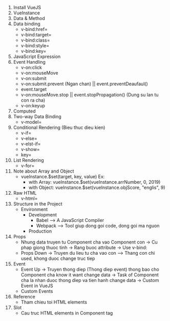 1. Install VueJS
2. VueInstance 
3. Data & Method 
4. Data binding
    - v-bind:href=
    - v-bind:target=
    - v-bind:class=
    - v-bind:style=
    - v-bind:key=
5. JavaScript Expression
6. Event Handling
    - v-on:click
    - v-on:mouseMove
    - v-on:submit
    - v-on:submit.prevent (Ngan chan) || event.preventDeaufaul()
    - event.target
    - v-on:mouseMove.stop || event.stopPropagation() (Dung su lan tu con ra cha)
    - v-on:keyup
7. Computed
8. Two-way Data Binding
    - v-model= 
9. Conditional Rendering (Bieu thuc dieu kien)
    - v-if=
    - v-else=
    - v-elst-if=
    - v-show=
    - key=
10. List Rendering
    - v-for=
11. Note about Array and Object
    - vueInstance.$set(target, key, value) 
    Ex: 
        - with Array: vueInstance.$set(vueInstance.arrNumber, 0, 2019)
        - with Object: vueInstance.$set(vueInstance.objScore, "englis", 9)
12. Raw HTML
    - v-html=
13. Structure in the Project
    - Environment
        + Development
            - Babel --> A JavaScript Compiler
            - Webpack --> Tool giup dong goi code, dong goi ma nguon
        + Production
14. Props 
    - Nhung data truyen tu Component cha vao Component con
    -> Cu phap giong thuoc tinh -> Rang buoc attribute -> Use v-bind: 
    - Props Down -> Truyen du lieu tu cha vao con --> Thang con chi used, khong duoc change truc tiep
15. Event
    - Event Up -> Truyen thong diep (Thong diep event) thong bao cho Component cha know it want change data -> Task of Component cha la nhan duoc thong diep va tien hanh change data -> Custom Event in VueJS
    - Custom Events
16. Reference
    - Tham chieu toi HTML elements
17. Slot
    - Cau truc HTML elements in Component tag

